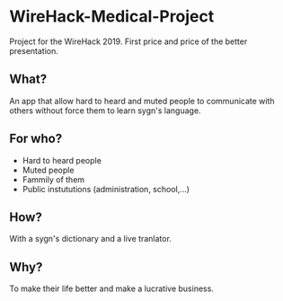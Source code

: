 # WireHack-Medical-Project

Project for the WireHack 2019.
First price and price of the better presentation.

## What?
An app that allow hard to heard and muted people to communicate with others without force them to learn sygn's language.
## For who?
- Hard to heard people
- Muted people
- Fammily of them
- Public instututions (administration, school,...)
## How?
With a sygn's dictionary and a live tranlator.
## Why?
To make their life better and make a lucrative business.
